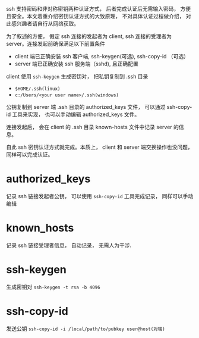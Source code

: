

ssh 支持密码和非对称密钥两种认证方式， 后者完成认证后无需输入密码， 方便且安全。本文着重介绍密钥认证方式的大致原理， 不对具体认证过程做介绍， 对此感兴趣者请自行从网络获取。

为了叙述的方便， 假定 ssh 连接的发起者为 client, ssh 连接的受理者为 server。连接发起前确保满足以下前置条件

- client 端已正确安装 ssh 客户端, ssh-keygen(可选), ssh-copy-id （可选）
- server 端已正确安装 ssh 服务端（sshd), 且正确配置

client 使用 `ssh-keygen` 生成密钥对， 把私钥复制到  .ssh  目录

- `$HOME/.ssh(linux)` 
- `c:/Users/<your user name>/.ssh(windows)`  

公钥复制到 server 端 .ssh 目录的 authorized_keys 文件， 可以通过 ssh-copy-id 工具来实现， 也可以手动编辑 authorized_keys 文件。

连接发起后， 会在 client 的 .ssh 目录 known-hosts 文件中记录 server 的信息。

自此 ssh 密钥认证方式就完成。本质上， client 和 server 端交换操作也没问题， 同样可以完成认证。

# authorized_keys

记录 ssh 链接发起者公钥， 可以使用 `ssh-copy-id` 工具完成记录， 同样可以手动编辑

# known_hosts

记录 ssh 链接受理者信息， 自动记录， 无需人为干涉.

# ssh-keygen

生成密钥对 `ssh-keygen -t rsa -b 4096`

# ssh-copy-id

发送公钥 `ssh-copy-id -i /local/path/to/pubkey user@host(对端)` 

